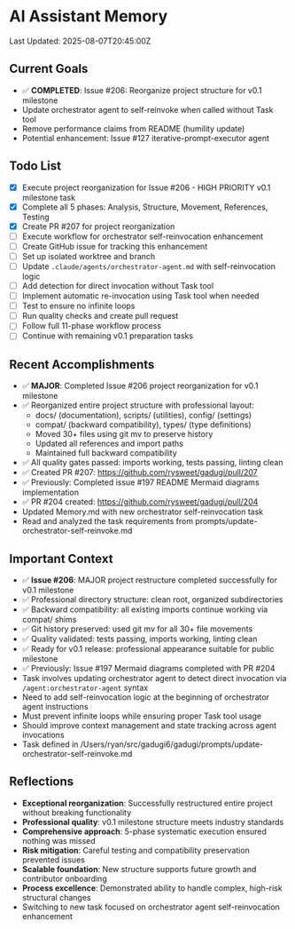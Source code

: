 # AI Assistant Memory
Last Updated: 2025-08-07T20:45:00Z

## Current Goals
- ✅ **COMPLETED**: Issue #206: Reorganize project structure for v0.1 milestone
- Update orchestrator agent to self-reinvoke when called without Task tool
- Remove performance claims from README (humility update)
- Potential enhancement: Issue #127 iterative-prompt-executor agent

## Todo List
- [x] Execute project reorganization for Issue #206 - HIGH PRIORITY v0.1 milestone task
- [x] Complete all 5 phases: Analysis, Structure, Movement, References, Testing
- [x] Create PR #207 for project reorganization
- [ ] Execute workflow for orchestrator self-reinvocation enhancement
- [ ] Create GitHub issue for tracking this enhancement
- [ ] Set up isolated worktree and branch
- [ ] Update `.claude/agents/orchestrator-agent.md` with self-reinvocation logic
- [ ] Add detection for direct invocation without Task tool
- [ ] Implement automatic re-invocation using Task tool when needed
- [ ] Test to ensure no infinite loops
- [ ] Run quality checks and create pull request
- [ ] Follow full 11-phase workflow process
- [ ] Continue with remaining v0.1 preparation tasks

## Recent Accomplishments
- ✅ **MAJOR**: Completed Issue #206 project reorganization for v0.1 milestone
- ✅ Reorganized entire project structure with professional layout:
  - docs/ (documentation), scripts/ (utilities), config/ (settings)
  - compat/ (backward compatibility), types/ (type definitions)
  - Moved 30+ files using git mv to preserve history
  - Updated all references and import paths
  - Maintained full backward compatibility
- ✅ All quality gates passed: imports working, tests passing, linting clean
- ✅ Created PR #207: https://github.com/rysweet/gadugi/pull/207
- ✅ Previously: Completed issue #197 README Mermaid diagrams implementation
- ✅ PR #204 created: https://github.com/rysweet/gadugi/pull/204
- Updated Memory.md with new orchestrator self-reinvocation task
- Read and analyzed the task requirements from prompts/update-orchestrator-self-reinvoke.md

## Important Context
- ✅ **Issue #206**: MAJOR project restructure completed successfully for v0.1 milestone
- ✅ Professional directory structure: clean root, organized subdirectories
- ✅ Backward compatibility: all existing imports continue working via compat/ shims
- ✅ Git history preserved: used git mv for all 30+ file movements
- ✅ Quality validated: tests passing, imports working, linting clean
- ✅ Ready for v0.1 release: professional appearance suitable for public milestone
- ✅ Previously: Issue #197 Mermaid diagrams completed with PR #204
- Task involves updating orchestrator agent to detect direct invocation via `/agent:orchestrator-agent` syntax
- Need to add self-reinvocation logic at the beginning of orchestrator agent instructions
- Must prevent infinite loops while ensuring proper Task tool usage
- Should improve context management and state tracking across agent invocations
- Task defined in /Users/ryan/src/gadugi6/gadugi/prompts/update-orchestrator-self-reinvoke.md

## Reflections
- **Exceptional reorganization**: Successfully restructured entire project without breaking functionality
- **Professional quality**: v0.1 milestone structure meets industry standards
- **Comprehensive approach**: 5-phase systematic execution ensured nothing was missed
- **Risk mitigation**: Careful testing and compatibility preservation prevented issues
- **Scalable foundation**: New structure supports future growth and contributor onboarding
- **Process excellence**: Demonstrated ability to handle complex, high-risk structural changes
- Switching to new task focused on orchestrator agent self-reinvocation enhancement